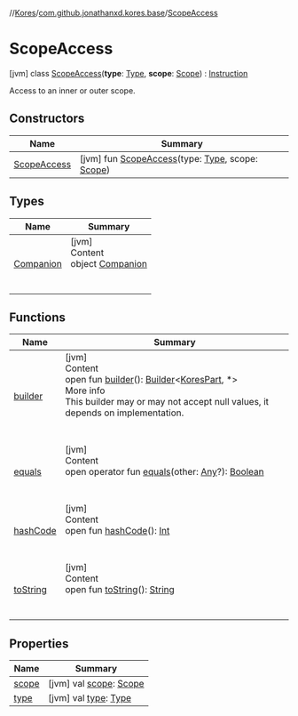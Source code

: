 //[Kores](../../index.md)/[com.github.jonathanxd.kores.base](../index.md)/[ScopeAccess](index.md)



# ScopeAccess  
 [jvm] class [ScopeAccess](index.md)(**type**: [Type](https://docs.oracle.com/javase/8/docs/api/java/lang/reflect/Type.html), **scope**: [Scope](../-scope/index.md)) : [Instruction](../../com.github.jonathanxd.kores/-instruction/index.md)

Access to an inner or outer scope.

   


## Constructors  
  
|  Name|  Summary| 
|---|---|
| <a name="com.github.jonathanxd.kores.base/ScopeAccess/ScopeAccess/#java.lang.reflect.Type#com.github.jonathanxd.kores.base.Scope/PointingToDeclaration/"></a>[ScopeAccess](-scope-access.md)| <a name="com.github.jonathanxd.kores.base/ScopeAccess/ScopeAccess/#java.lang.reflect.Type#com.github.jonathanxd.kores.base.Scope/PointingToDeclaration/"></a> [jvm] fun [ScopeAccess](-scope-access.md)(type: [Type](https://docs.oracle.com/javase/8/docs/api/java/lang/reflect/Type.html), scope: [Scope](../-scope/index.md))   <br>


## Types  
  
|  Name|  Summary| 
|---|---|
| <a name="com.github.jonathanxd.kores.base/ScopeAccess.Companion///PointingToDeclaration/"></a>[Companion](-companion/index.md)| <a name="com.github.jonathanxd.kores.base/ScopeAccess.Companion///PointingToDeclaration/"></a>[jvm]  <br>Content  <br>object [Companion](-companion/index.md)  <br><br><br>


## Functions  
  
|  Name|  Summary| 
|---|---|
| <a name="com.github.jonathanxd.kores/KoresPart/builder/#/PointingToDeclaration/"></a>[builder](../../com.github.jonathanxd.kores/-kores-part/builder.md)| <a name="com.github.jonathanxd.kores/KoresPart/builder/#/PointingToDeclaration/"></a>[jvm]  <br>Content  <br>open fun [builder](../../com.github.jonathanxd.kores/-kores-part/builder.md)(): [Builder](../../com.github.jonathanxd.kores.builder/-builder/index.md)<[KoresPart](../../com.github.jonathanxd.kores/-kores-part/index.md), *>  <br>More info  <br>This builder may or may not accept null values, it depends on implementation.  <br><br><br>
| <a name="kotlin/Any/equals/#kotlin.Any?/PointingToDeclaration/"></a>[equals](../../com.github.jonathanxd.kores.util/-simple-resolver/index.md#%5Bkotlin%2FAny%2Fequals%2F%23kotlin.Any%3F%2FPointingToDeclaration%2F%5D%2FFunctions%2F-1211764316)| <a name="kotlin/Any/equals/#kotlin.Any?/PointingToDeclaration/"></a>[jvm]  <br>Content  <br>open operator fun [equals](../../com.github.jonathanxd.kores.util/-simple-resolver/index.md#%5Bkotlin%2FAny%2Fequals%2F%23kotlin.Any%3F%2FPointingToDeclaration%2F%5D%2FFunctions%2F-1211764316)(other: [Any](https://kotlinlang.org/api/latest/jvm/stdlib/kotlin/-any/index.html)?): [Boolean](https://kotlinlang.org/api/latest/jvm/stdlib/kotlin/-boolean/index.html)  <br><br><br>
| <a name="kotlin/Any/hashCode/#/PointingToDeclaration/"></a>[hashCode](../../com.github.jonathanxd.kores.util/-simple-resolver/index.md#%5Bkotlin%2FAny%2FhashCode%2F%23%2FPointingToDeclaration%2F%5D%2FFunctions%2F-1211764316)| <a name="kotlin/Any/hashCode/#/PointingToDeclaration/"></a>[jvm]  <br>Content  <br>open fun [hashCode](../../com.github.jonathanxd.kores.util/-simple-resolver/index.md#%5Bkotlin%2FAny%2FhashCode%2F%23%2FPointingToDeclaration%2F%5D%2FFunctions%2F-1211764316)(): [Int](https://kotlinlang.org/api/latest/jvm/stdlib/kotlin/-int/index.html)  <br><br><br>
| <a name="kotlin/Any/toString/#/PointingToDeclaration/"></a>[toString](../../com.github.jonathanxd.kores.util/-simple-resolver/index.md#%5Bkotlin%2FAny%2FtoString%2F%23%2FPointingToDeclaration%2F%5D%2FFunctions%2F-1211764316)| <a name="kotlin/Any/toString/#/PointingToDeclaration/"></a>[jvm]  <br>Content  <br>open fun [toString](../../com.github.jonathanxd.kores.util/-simple-resolver/index.md#%5Bkotlin%2FAny%2FtoString%2F%23%2FPointingToDeclaration%2F%5D%2FFunctions%2F-1211764316)(): [String](https://kotlinlang.org/api/latest/jvm/stdlib/kotlin/-string/index.html)  <br><br><br>


## Properties  
  
|  Name|  Summary| 
|---|---|
| <a name="com.github.jonathanxd.kores.base/ScopeAccess/scope/#/PointingToDeclaration/"></a>[scope](scope.md)| <a name="com.github.jonathanxd.kores.base/ScopeAccess/scope/#/PointingToDeclaration/"></a> [jvm] val [scope](scope.md): [Scope](../-scope/index.md)   <br>
| <a name="com.github.jonathanxd.kores.base/ScopeAccess/type/#/PointingToDeclaration/"></a>[type](type.md)| <a name="com.github.jonathanxd.kores.base/ScopeAccess/type/#/PointingToDeclaration/"></a> [jvm] val [type](type.md): [Type](https://docs.oracle.com/javase/8/docs/api/java/lang/reflect/Type.html)   <br>

